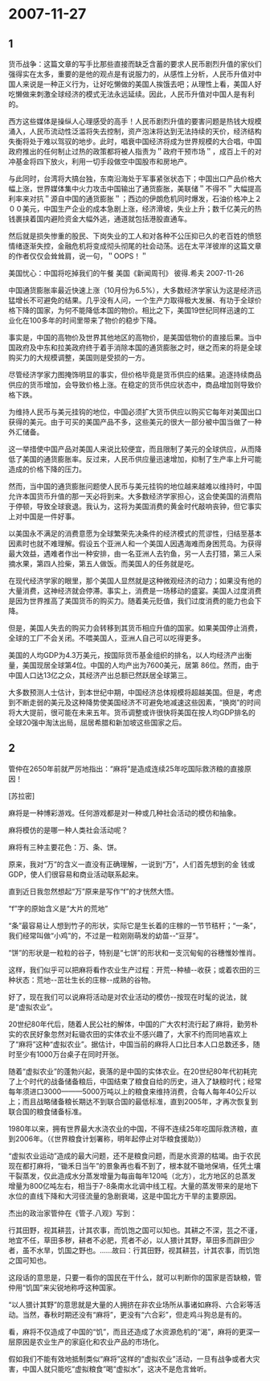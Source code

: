 # 2007-11-27

## 1

货币战争：这篇文章的写手比那些直接而缺乏含蓄的要求人民币剧烈升值的家伙们强得实在太多，重要的是他的观点是有说服力的，从感性上分析，人民币升值对中国人来说是一种正义行为，让好吃懒做的美国人挨饿去吧；从理性上看，美国人好吃懒做来刺激全球经济的模式无法永远延续。因此，人民币升值对中国人是有利的。

西方这些媒体是操纵人心理感受的高手！人民币剧烈升值的要害问题是热钱大规模涌入，人民币流动性泛滥将失去控制，资产泡沫将达到无法持续的天价，经济结构失衡将处于难以驾驭的地步。此时，唱衰中国经济将成为世界规模的大合唱，中国政府推出的任何制止过热的政策都将被人指责为＂政府干预市场＂，成百上千的对冲基金将四下放火，利用一切手段做空中国股市和房地产。

与此同时，台湾将大搞台独，东南沿海处于军事紧张状态下；中国出口产品价格大幅上涨，世界媒体集中火力攻击中国输出了通货膨胀，美联储＂不得不＂大幅提高利率来对抗＂源自中国的通货膨胀＂；西边的伊朗危机同时爆发，石油价格冲上２００美元，中国生产企业的成本急剧上涨，经济滑坡，失业上升；数千亿美元的热钱裹挟着国内避险资金大幅外逃，通道就包括港股直通车。

然后就是损失惨重的股民、下岗失业的工人和对各种不公压抑已久的老百姓的愤怒情绪逐渐失控，金融危机将变成彻头彻尾的社会动荡。远在太平洋彼岸的这篇文章的作者仅仅会耸耸肩，说一句，＂OOPS！＂

美国忧心：中国将吃掉我们的午餐 美国《新闻周刊》 彼得.希夫    2007-11-26  

中国通货膨胀率最近快速上涨（10月份为6.5%），大多数经济学家认为这是经济迅猛增长不可避免的结果。几乎没有人问，一个生产力取得极大发展、有功于全球价格下降的国家，为何不能降低本国的物价。相比之下，美国19世纪同样迅速的工业化在100多年的时间里带来了物价的稳步下降。  

事实是，中国的高物价及世界其他地区的高物价，是美国低物价的直接后果。当中国政府及中东和拉美政府终于着手消除本国的通货膨胀之时，继之而来的将是全球购买力的大规模调整，美国则是受损的一方。  

尽管经济学家力图掩饰明显的事实，但价格毕竟是货币供应的结果。追逐持续商品供应的货币增加，会导致价格上涨。在稳定的货币供应状态中，商品增加则导致价格下跌。  

为维持人民币与美元挂钩的地位，中国必须扩大货币供应以购买它每年对美国出口获得的美元。由于可买的美国产品不多，这些美元的很大一部分被中国当做了一种外汇储备。  

这一举措使中国产品对美国人来说比较便宜，而且限制了美元的全球供应，从而降低了美国的通货膨胀率。反过来，人民币供应量迅速增加，抑制了生产率上升可能造成的价格下降的压力。  

然而，当中国的通货膨胀问题使人民币与美元挂钩的地位越来越难以维持时，中国允许本国货币升值的那一天必将到来。大多数经济学家担心，这会使美国的消费陷于停顿，导致全球衰退。我认为，这将为美国消费的黄金时代敲响丧钟，但它事实上对中国是一件好事。  

以美国永不满足的消费意愿为全球繁荣先决条件的经济模式的荒谬性，归结至基本因素时也就不难理解。假设五个亚洲人和一个美国人因遇海难而身困荒岛。为获得最大效益，遇难者作出一种安排，由一名亚洲人去钓鱼，另一人去打猎，第三人采摘水果，第四人捡柴，第五人做饭。而美国人的任务就是吃。  

在现代经济学家的眼里，那个美国人显然就是这种微观经济的动力；如果没有他的大量消费，这神经济就会停滞。事实上，消费是一场移动的盛宴。美国人过度消费是因为世界推高了美国货币的购买力。随着美元贬值，我们过度消费的能力也会下降。  

但是，美国人失去的购买力会转移到其货币相应升值的国家。如果美国停止消费，全球的工厂不会关闭。不喂美国人，亚洲人自己可以吃得更多。  

美国的人均GDP为4.3万美元，按国际货币基金组织的排名，以人均经济产出衡量，美国现居全球第4位。中国的人均产出为7600美元，居第 86位。然而，由于中国人口达13亿之众，其经济产出总额已然跃居全球第三。  

大多数预测人士估计，到本世纪中期，中国经济总体规模将超越美国。但是，考虑到不断走弱的美元及这种降势使美国经济不可避免地减速这些因素，“换岗”的时间将大大提前，很可能在未来五年。货币调整或许很快将美国在按人均GDP排名的全球20强中淘汰出局，屈居希腊和新加坡这些国家之后。

## 2

管仲在2650年前就严厉地指出：“麻将”是造成连续25年吃国际救济粮的直接原因！

[苏拉密]

麻将是一种博彩游戏。任何游戏都是对一种或几种社会活动的模仿和抽象。

麻将模仿的是哪一种人类社会活动呢？

麻将有三种主要花色：万、条、饼。

原来，我对“万”的含义一直没有正确理解，一说到“万”，人们首先想到的金 钱或GDP，使人们很容易和商业活动联系起来。

直到近日我忽然想起“万”原来是写作“f”的才恍然大悟。

“f”字的原始含义是“大片的荒地”

“条”最容易让人想到竹子的形状，实际它是生长着的庄稼的一节节秸杆；“一条”，我们经常叫做“小鸡”的，不过是一粒刚刚萌发的幼苗--“豆芽”。

“饼”的形状是一粒粒的谷子，特别是“七饼”的形状和一支沉甸甸的谷穗惟妙惟肖。

这样，我们似乎可以把麻将看作农业生产过程：开荒--种植--收获；或着农田的三种状态：荒地--茁壮生长的庄稼--成熟的谷物。

好了，现在我们可以说麻将活动是对农业活动的模仿--按现在时髦的说法，就是“虚拟农业”。

20世纪80年代后，随着人民公社的解体，中国的广大农村流行起了麻将，勤劳朴实的农民好象忽然对耘锄农田的实体农业不感兴趣了，大家不约而同地喜欢上了“麻将”这种“虚拟农业”。据估计，中国当前的麻将人口比日本人口总数还多，随时至少有1000万台桌子在同时开张。

随着“虚拟农业”的蓬勃兴起，衰落的是中国的实体农业。在20世纪80年代初耗完了上个时代的战备储备粮后，中国结束了粮食自给的历史，进入了缺粮时代；经常每年须进口3000———5000万吨以上的粮食来维持消费，合每人每年40公斤以上；而且战略储备粮长期达不到联合国的最低标准，直到2005年，才再次恢复到联合国的粮食储备标准。

1980年以来，拥有世界最大水浇农业的中国，不得不连续25年吃国际救济粮，直到2006年。（《世界粮食计划署称，明年起停止对华粮食援助》）

“虚拟农业运动”造成的最大问题，还不是粮食问题，而是水资源的枯竭。由于农民现在都打麻将，“锄禾日当午”的景象再也看不到了，根本就不锄地保墒，任凭土壤干裂蒸发，仅此造成水分蒸发增量为每亩每年120吨（北方），北方地区的总蒸发增量为800亿吨左右，相当于7-8条南水北调中线工程。大量的蒸发带来的是地下水位的直线下降和大河径流量的急剧衰竭，这是中国北方干旱的主要原因。

杰出的政治家管仲在《管子.八观》写到：

行其田野，视其耕芸，计其农事，而饥饱之国可以知也。其耕之不深，芸之不谨，地宜不任，草田多秽，耕者不必肥，荒者不必，以人猥计其野，草田多而辟田少者，虽不水旱，饥国之野也。......故曰：行其田野，视其耕芸，计其农事，而饥饱之国可知也。

这段话的意思是，只要一看你的国民在干什么，就可以判断你的国家是否缺粮，管仲用“饥国”来尖锐地称呼这种国家。

“以人猥计其野”的意思就是大量的人拥挤在非农业场所从事诸如麻将、六合彩等活动。当然，春秋时期还没有“麻将”，更没有“六合彩”，但走鸡斗狗总是有的。

看，麻将不仅造成了中国的“饥”，而且还造成了水资源危机的“渴”，麻将的更深一层原因是农业生产的家庭化和农业产品的市场化。

假如我们不能有效地抵制类似“麻将”这样的“虚拟农业”活动，一旦有战争或者大灾害，中国人就只能吃“虚拟粮食”喝“虚拟水”，这决不是危言耸听。

